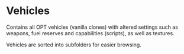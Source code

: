 # Vehicles

Contains all OPT vehicles (vanilla clones) with altered settings such as weapons, fuel reserves and capabilities (scripts), as well as textures.

Vehicles are sorted into subfolders for easier browsing.